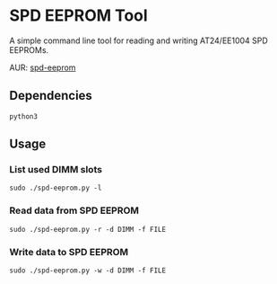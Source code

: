 SPD EEPROM Tool
===============

A simple command line tool for reading and writing AT24/EE1004 SPD EEPROMs.

AUR: [spd-eeprom](https://aur.archlinux.org/packages/spd-eeprom)

## Dependencies

```
python3
```

## Usage

### List used DIMM slots

```
sudo ./spd-eeprom.py -l
```

### Read data from SPD EEPROM

```
sudo ./spd-eeprom.py -r -d DIMM -f FILE
```

### Write data to SPD EEPROM

```
sudo ./spd-eeprom.py -w -d DIMM -f FILE
```
